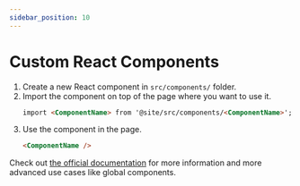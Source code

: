 ```yaml
---
sidebar_position: 10
---
```


# Custom React Components

1. Create a new React component in `src/components/` folder.
1. Import the component on top of the page where you want to use it.
   ```md
   import <ComponentName> from '@site/src/components/<ComponentName>';
   ```
1. Use the component in the page.
   ```md
   <ComponentName />
   ```

Check out [the official documentation](https://docusaurus.io/docs/markdown-features/react) for more information and more advanced use cases like global components.
